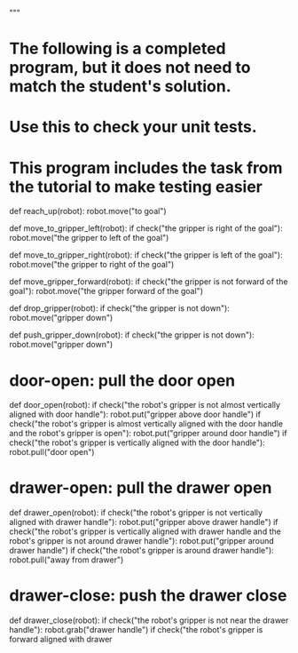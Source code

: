 
"""

# The following is a completed program, but it does not need to match the student's solution.
# Use this to check your unit tests.
# This program includes the task from the tutorial to make testing easier

def reach_up(robot):
    robot.move("to goal")

def move_to_gripper_left(robot):
    if check("the gripper is right of the goal"):
        robot.move("the gripper to left of the goal")

def move_to_gripper_right(robot):
    if check("the gripper is left of the goal"):
        robot.move("the gripper to right of the goal")

def move_gripper_forward(robot):
    if check("the gripper is not forward of the goal"):
        robot.move("the gripper forward of the goal")

def drop_gripper(robot):
    if check("the gripper is not down"):
        robot.move("gripper down")

def push_gripper_down(robot):
    if check("the gripper is not down"):
        robot.move("gripper down")

# door-open: pull the door open
def door_open(robot):
    if check("the robot's gripper is not almost vertically aligned with door handle"):
        robot.put("gripper above door handle")
    if check("the robot's gripper is almost vertically aligned with the door handle and the robot's gripper is open"):
        robot.put("gripper around door handle")
    if check("the robot's gripper is vertically aligned with the door handle"):
        robot.pull("door open")

# drawer-open: pull the drawer open
def drawer_open(robot):
    if check("the robot's gripper is not vertically aligned with drawer handle"):
        robot.put("gripper above drawer handle")
    if check("the robot's gripper is vertically aligned with drawer handle and the robot's gripper is not around drawer handle"):
        robot.put("gripper around drawer handle")
    if check("the robot's gripper is around drawer handle"):
        robot.pull("away from drawer")

# drawer-close: push the drawer close
def drawer_close(robot):
    if check("the robot's gripper is not near the drawer handle"):
        robot.grab("drawer handle")
    if check("the robot's gripper is forward aligned with drawer